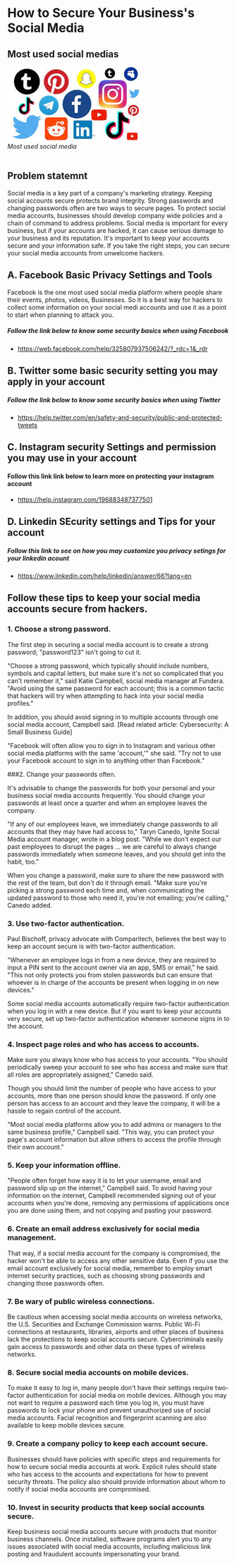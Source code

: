 # How to Secure Your Business's Social Media
## Most used social medias 
   ![](images/medial.jpeg) <br> *Most used social media*
<br> <br>
## Problem statemnt
  Social media is a key part of a company's marketing strategy. Keeping social accounts secure protects brand integrity.
Strong passwords and changing passwords often are two ways to secure pages.
To protect social media accounts, businesses should develop company wide policies and a chain of command to address problems. 
Social media is important for every business, but if your accounts are hacked, it can cause serious damage to your business and its reputation. It's important to keep your accounts secure and your information safe. If you take the right steps, you can secure your social media accounts from unwelcome hackers.
## A. Facebook Basic Privacy Settings and Tools
 Facebook is the one most used social media platform where people share their events, photos, videos, Businesses. So it is a best way for hackers to collect some information on your social medi accounts and use it as a point to start when planning to attack you.
 
 ##### Follow the link below to know some security basics when using Facebook
  * https://web.facebook.com/help/325807937506242/?_rdc=1&_rdr
  
## B. Twitter some basic security setting you may apply in your account
 ##### Follow the link below to know some security basics when using Tiwtter
   * https://help.twitter.com/en/safety-and-security/public-and-protected-tweets

## C. Instagram security Settings and permission you may use in your account
   #### Follow this link link below to learn more on protecting your instagram account
   * https://help.instagram.com/196883487377501
## D. Linkedin SEcurity settings and Tips for your account
##### Follow this link to see on how you may customize you privacy setings for your linkedin acount
* https://www.linkedin.com/help/linkedin/answer/66?lang=en

## Follow these tips to keep your social media accounts secure from  hackers.

### 1. Choose a strong password.

The first step in securing a social media account is to create a strong password;  "password123" isn't going to cut it. 

"Choose a strong password, which typically should include numbers, symbols and capital letters, but make sure it's not so complicated that you can't remember it," said Katie Campbell, social media manager at Fundera. "Avoid using the same password for each account; this is a common tactic that hackers will try when attempting to hack into your social media profiles." 

In addition, you should avoid signing in to multiple accounts through one social media account, Campbell said. [Read related article: Cybersecurity: A Small Business Guide] 

"Facebook will often allow you to sign in to Instagram and various other social media platforms with the same 'account,'" she said. "Try not to use your Facebook account to sign in to anything other than Facebook."  

###2.  Change your passwords often.

It's advisable to change the passwords for both your personal and your business social media accounts frequently. You should change your passwords at least once a quarter and when an employee leaves the company.   

"If any of our employees leave, we immediately change passwords to all accounts that they may have had access to," Taryn Canedo, Ignite Social Media account manager, wrote in a blog post. "While we don't expect our past employees to disrupt the pages … we are careful to always change passwords immediately when someone leaves, and you should get into the habit, too." 

When you change a password, make sure to share the new password with the rest of the team, but don't do it through email. "Make sure you're picking a strong password each time and, when communicating the updated password to those who need it, you're not emailing; you're calling," Canedo added.  

### 3. Use two-factor authentication.
Paul Bischoff, privacy advocate with Comparitech, believes the best way to keep an account secure is with two-factor authentication. 

"Whenever an employee logs in from a new device, they are required to input a PIN sent to the account owner via an app, SMS or email," he said. "This not only protects you from stolen passwords but can ensure that whoever is in charge of the accounts be present when logging in on new devices." 

Some social media accounts automatically require two-factor authentication when you log in with a new device. But if you want to keep your accounts very secure, set up two-factor authentication whenever someone signs in to the account.  

### 4. Inspect page roles and who has access to accounts.
Make sure you always know who has access to your accounts. "You should periodically sweep your account to see who has access and make sure that all roles are appropriately assigned," Canedo said.  

Though you should limit the number of people who have access to your accounts, more than one person should know the password. If only one person has access to an account and they leave the company, it will be a hassle to regain control of the account. 

"Most social media platforms allow you to add admins or managers to the same business profile," Campbell said. "This way, you can protect your page's account information but allow others to access the profile through their own account." 

### 5.  Keep your information offline.
"People often forget how easy it is to let your username, email and password slip up on the internet," Campbell said. To avoid having your information on the internet, Campbell recommended signing out of your accounts when you're done, removing any permissions of applications once you are done using them, and not copying and pasting your password. 

### 6. Create an email address exclusively for social media management.
That way, if a social media account for the company is compromised, the hacker won't be able to access any other sensitive data. Even if you use the email account exclusively for social media, remember to employ smart internet security practices, such as choosing strong passwords and changing those passwords often. 

### 7. Be wary of public wireless connections.
Be cautious when accessing social media accounts on wireless networks, the U.S. Securities and Exchange Commission warns. Public Wi-Fi connections at restaurants, libraries, airports and other places of business lack the protections to keep social accounts secure. Cybercriminals easily gain access to passwords and other data on these types of wireless networks.  

### 8. Secure social media accounts on mobile devices.
To make it easy to log in, many people don't have their settings require two-factor authentication for social media on mobile devices. Although you may not want to require a password each time you log in, you must have passwords to lock your phone and prevent unauthorized use of social media accounts. Facial recognition and fingerprint scanning are also available to keep mobile devices secure. 

### 9. Create a company policy to keep each account secure.
Businesses should have policies with specific steps and requirements for how to secure social media accounts at work. Explicit rules should state who has access to the accounts and expectations for how to prevent security threats. The policy also should provide information about whom to notify if social media accounts are compromised. 

### 10. Invest in security products that keep social accounts secure.
Keep business social media accounts secure with products that monitor business channels. Once installed, software programs alert you to any issues associated with social media accounts, including malicious link posting and fraudulent accounts impersonating your brand.


